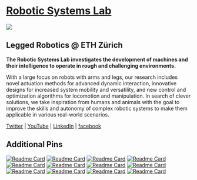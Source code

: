 # [Robotic Systems Lab](https://rsl.ethz.ch/)

<img src="https://rsl.ethz.ch/_jcr_content/orgbox/image.imageformat.logo.1687500337.png" align="center">

## Legged Robotics @ ETH Zürich

**The Robotic Systems Lab investigates the development of machines and their intelligence to operate in rough and challenging environments.**

With a large focus on robots with arms and legs, our research includes novel actuation methods for advanced dynamic interaction, innovative designs for increased system mobility and versatility, and new control and optimization algorithms for locomotion and manipulation. In search of clever solutions, we take inspiration from humans and animals with the goal to improve the skills and autonomy of complex robotic systems to make them applicable in various real-world scenarios.

[Twitter](https://twitter.com/leggedrobotics) |
[YouTube](https://www.youtube.com/user/leggedrobotics) |
[LinkedIn](https://www.linkedin.com/company/leggedrobotics/) |
[facebook](https://www.facebook.com/leggedrobotics)

## Additional Pins

[![Readme Card](https://github-readme-stats.vercel.app/api/pin/?username=leggedrobotics&repo=ros_best_practices&show_owner=false)](https://github.com/leggedrobotics/ros_best_practices)
[![Readme Card](https://github-readme-stats.vercel.app/api/pin/?username=leggedrobotics&repo=free_gait&show_owner=false)](https://github.com/leggedrobotics/free_gait)
[![Readme Card](https://github-readme-stats.vercel.app/api/pin/?username=leggedrobotics&repo=traversability_estimation&show_owner=false)](https://github.com/leggedrobotics/traversability_estimation)
[![Readme Card](https://github-readme-stats.vercel.app/api/pin/?username=leggedrobotics&repo=delora&show_owner=false)](https://github.com/leggedrobotics/delora)
[![Readme Card](https://github-readme-stats.vercel.app/api/pin/?username=leggedrobotics&repo=icp_localization&show_owner=false)](https://github.com/leggedrobotics/icp_localization)
[![Readme Card](https://github-readme-stats.vercel.app/api/pin/?username=leggedrobotics&repo=graph_msf&show_owner=false)](https://github.com/leggedrobotics/graph_msf)
[![Readme Card](https://github-readme-stats.vercel.app/api/pin/?username=leggedrobotics&repo=perceptive_mpc&show_owner=false)](https://github.com/leggedrobotics/perceptive_mpc)
[![Readme Card](https://github-readme-stats.vercel.app/api/pin/?username=leggedrobotics&repo=rsl_rl&show_owner=false)](https://github.com/leggedrobotics/rsl_rl)
[![Readme Card](https://github-readme-stats.vercel.app/api/pin/?username=leggedrobotics&repo=art_planner&show_owner=false)](https://github.com/leggedrobotics/art_planner)
[![Readme Card](https://github-readme-stats.vercel.app/api/pin/?username=leggedrobotics&repo=RSLGym&show_owner=false)](https://github.com/leggedrobotics/RSLGym)
[![Readme Card](https://github-readme-stats.vercel.app/api/pin/?username=leggedrobotics&repo=L3E&show_owner=false)](https://github.com/leggedrobotics/L3E)
[![Readme Card](https://github-readme-stats.vercel.app/api/pin/?username=NVIDIA-Omniverse&repo=Orbit&show_owner=false)](https://github.com/NVIDIA-Omniverse/orbit)
